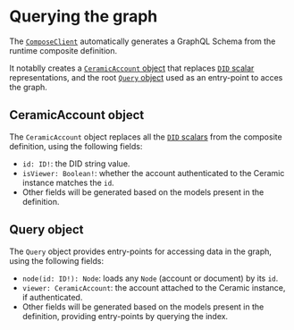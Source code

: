 # Querying the graph

<head>
  <meta name="robots" content="noindex" />
  <meta name="googlebot" content="noindex" />
</head>

The [`ComposeClient`](../../api/classes/client.ComposeClient.md) automatically generates a GraphQL Schema from the runtime composite definition.

It notablly creates a [`CeramicAccount` object](#ceramicaccount-object) that replaces [`DID` scalar](../creating-composites/scalars.md#did) representations, and the root [`Query` object](#query-object) used as an entry-point to acces the graph.

## CeramicAccount object

The `CeramicAccount` object replaces all the [`DID` scalars](../creating-composites/scalars.md#did) from the composite definition, using the following fields:

- `id: ID!`: the DID string value.
- `isViewer: Boolean!`: whether the account authenticated to the Ceramic instance matches the `id`.
- Other fields will be generated based on the models present in the definition.

## Query object

The `Query` object provides entry-points for accessing data in the graph, using the following fields:

- `node(id: ID!): Node`: loads any `Node` (account or document) by its `id`.
- `viewer: CeramicAccount`: the account attached to the Ceramic instance, if authenticated.
- Other fields will be generated based on the models present in the definition, providing entry-points by querying the index.
